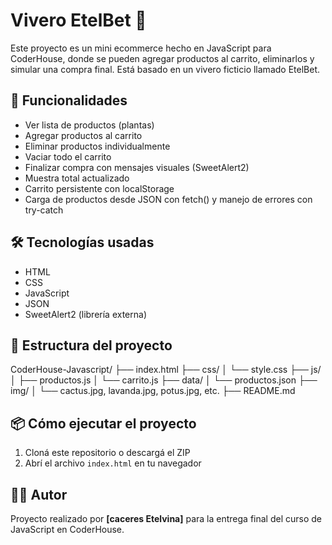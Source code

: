 # Vivero EtelBet 🌿

Este proyecto es un mini ecommerce hecho en JavaScript para CoderHouse, donde se pueden agregar productos al carrito, eliminarlos y simular una compra final. Está basado en un vivero ficticio llamado EtelBet.

## 🚀 Funcionalidades

- Ver lista de productos (plantas)
- Agregar productos al carrito
- Eliminar productos individualmente
- Vaciar todo el carrito
- Finalizar compra con mensajes visuales (SweetAlert2)
- Muestra total actualizado
- Carrito persistente con localStorage
- Carga de productos desde JSON con fetch() y manejo de errores con try-catch

## 🛠️ Tecnologías usadas

- HTML
- CSS
- JavaScript
- JSON
- SweetAlert2 (librería externa)

## 📁 Estructura del proyecto

CoderHouse-Javascript/
├── index.html
├── css/
│ └── style.css
├── js/
│ ├── productos.js
│ └── carrito.js
├── data/
│ └── productos.json
├── img/
│ └── cactus.jpg, lavanda.jpg, potus.jpg, etc.
├── README.md

## 📦 Cómo ejecutar el proyecto

1. Cloná este repositorio o descargá el ZIP
2. Abrí el archivo `index.html` en tu navegador

## 👩‍💻 Autor

Proyecto realizado por **[caceres Etelvina]** para la entrega final del curso de JavaScript en CoderHouse.


